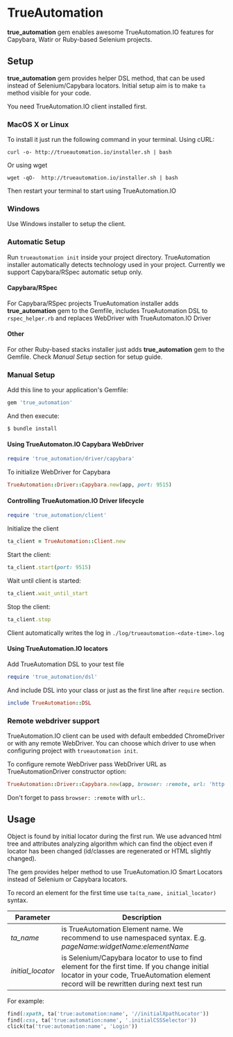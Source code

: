 # TrueAutomation

 **true_automation** gem enables awesome TrueAutomation.IO features for Capybara, Watir or Ruby-based Selenium projects. 
    
## Setup

**true_automation** gem provides helper DSL method, that can be used instead of Selenium/Capybara locators. 
Initial setup aim is to make `ta` method visible for your code. 

You need TrueAutomation.IO client installed first.

### MacOS X or Linux

To install it just run the following command in your terminal. Using cURL:

    curl -o- http://trueautomation.io/installer.sh | bash
    
Or using wget

    wget -qO-  http://trueautomation.io/installer.sh | bash
    
Then restart your terminal to start using TrueAutomation.IO

### Windows

Use Windows installer to setup the client. 

### Automatic Setup

Run `trueautomation init` inside your project directory. TrueAutomation installer automatically detects technology used 
in your project. Currently we support Capybara/RSpec automatic setup only. 

#### Capybara/RSpec

For Capybara/RSpec projects TrueAutomation installer adds **true_automation** gem to the Gemfile, includes TrueAutomation
DSL to `rspec_helper.rb` and replaces WebDriver with TrueAutomaton.IO Driver

#### Other

For other Ruby-based stacks installer just adds **true_automation** gem to the Gemfile. Check *Manual Setup* section for 
setup guide.

### Manual Setup

Add this line to your application's Gemfile:

```ruby
gem 'true_automation'
```

And then execute:

    $ bundle install
    
#### Using TrueAutomaton.IO Capybara WebDriver

```ruby
require 'true_automation/driver/capybara'
```

To initialize WebDriver for Capybara
```ruby
TrueAutomation::Driver::Capybara.new(app, port: 9515)
```

#### Controlling TrueAutomation.IO Driver lifecycle

```ruby
require 'true_automation/client'
```

Initialize the client

```ruby
ta_client = TrueAutomation::Client.new
```

Start the client:
```ruby
ta_client.start(port: 9515)
```

Wait until client is started:
```ruby
ta_client.wait_until_start
```

Stop the client:
```ruby
ta_client.stop
```

Client automatically writes the log in `./log/trueautomation-<date-time>.log`

#### Using TrueAutomation.IO locators
    
Add TrueAutomation DSL to your test file

 ```ruby
 require 'true_automation/dsl'
 ```
 
 And include DSL into your class or just as the first line after `require` section.
 
 ```ruby
include TrueAutomation::DSL
```

### Remote webdriver support

TrueAutomation.IO client can be used with default embedded ChromeDriver or with any remote WebDriver. You can choose which driver to use when configuring project with `trueautomation init`.

To configure remote WebDriver pass WebDriver URL as TrueAutomationDriver constructor option:

```ruby
TrueAutomation::Driver::Capybara.new(app, browser: :remote, url: 'http://remote_driver_url:9515')
```

Don't forget to pass `browser: :remote` with `url:`.

## Usage

Object is found by initial locator during the first run. We use advanced html tree and attributes analyzing algorithm which can find the object even if locator has been changed (id/classes are regenerated or HTML slightly changed).

The gem provides helper method to use TrueAutomation.IO Smart Locators instead of Selenium or Capybara locators.

To record an element for the first time use `ta(ta_name, initial_locator)` syntax.

| Parameter | Description |
|-----------------|-------------------------------------------------------------|
|*ta_name*        | is TrueAutomation Element name. We recommend to use namespaced syntax. E.g. _pageName:widgetName:elementName_   |
|*initial_locator*| is Selenium/Capybara locator to use to find element for the first time. If you change initial locator in your code, TrueAutomation element record will be rewritten during next test run                                       |

For example:

```ruby
find(:xpath, ta('true:automation:name', '//initialXpathLocator'))
find(:css, ta('true:automation:name', '.initialCSSSelector'))
click(ta('true:automation:name', 'Login'))
```
